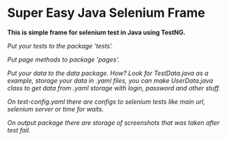 # Super Easy Java Selenium Frame

**This is simple frame for selenium test in Java using TestNG.**

_Put your tests to the package 'tests'._

_Put page methods to package 'pages'._

_Put your data to the data package. How? Look for TestData.java as a example, storage your data in .yaml files, you can make UserData.java class to get data from .yaml storage with login, password and other stuff._  

_On test-config.yaml there are configs to selenium tests like main url, selenium server or time for waits._

_On output package there are storage of screenshots that was taken after test fail._ 
